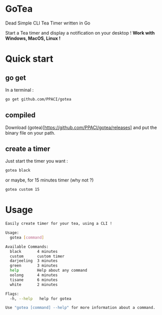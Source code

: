 # GoTea
Dead Simple CLI Tea Timer written in Go

Start a Tea timer and display a notification on your desktop ! 
**Work with Windows, MacOS, Linux !**

# Quick start
## go get
In a terminal :
```bash
go get github.com/PPACI/gotea
```
## compiled
Download (gotea)[https://github.com/PPACI/gotea/releases] and put the binary file on your path.
## create a timer
Just start the timer you want :
```bash
gotea black
```
or maybe, for 15 minutes timer (why not ?)
```bash
gotea custom 15
```

# Usage
```bash
Easily create timer for your tea, using a CLI !

Usage:
  gotea [command]

Available Commands:
  black       4 minutes
  custom      custom timer
  darjeeling  3 minutes
  green       3 minutes
  help        Help about any command
  oolong      4 minutes
  tisane      6 minutes
  white       2 minutes

Flags:
  -h, --help   help for gotea

Use "gotea [command] --help" for more information about a command.
```
